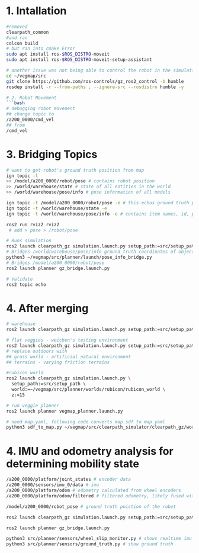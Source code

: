 # 1. Intallation
```bash
#removed 
clearpath_common 
#and ran 
colcon build 
# but ran into cmake Error
sudo apt install ros-$ROS_DISTRO-moveit
sudo apt install ros-$ROS_DISTRO-moveit-setup-assistant

# another issue was not being able to control the robot in the simulation because there wasn't a controller
cd ~/vegmap/src
git clone https://github.com/ros-controls/gz_ros2_control -b humble
rosdep install -r --from-paths . --ignore-src --rosdistro humble -y

# 2. Robot Movement
```bash
# debugging robot movement
## change topic to
/a200_0000/cmd_vel
## from
/cmd_vel
```
# 3. Bridging Topics

```bash
# want to get robot's ground truth position from map
ign topic -l 
>> /model/a200_0000/robot/pose # contains robot position
>> /world/warehouse/state # state of all entities in the world
>> /world/warehouse/pose/info # pose information of all models

ign topic -t /model/a200_0000/robot/pose -e # this echos ground truth position
ign topic -t /world/warehouse/state -e
ign topic -t /world/warehouse/pose/info -e # contains item names, id, position

ros2 run rviz2 rviz2
 # add > pose > /robot/pose
```


```bash
# Runs simulation
ros2 launch clearpath_gz simulation.launch.py setup_path:=src/setup_path
# Bridges /world/warehouse/pose/info ground truth coordinates of objects
python3 ~/vegmap/src/planner/launch/pose_info_bridge.py
# Bridges /model/a200_0000/robot/pose
ros2 launch planner gz_bridge.launch.py

# Validate
ros2 topic echo
```


# 4. After merging
```bash
# warehouse
ros2 launch clearpath_gz simulation.launch.py setup_path:=src/setup_path

# flat veggies - weichen's testing environment
ros2 launch clearpath_gz simulation.launch.py setup_path:=src/setup_path world:=~/vegmap/src/planner/worlds/outdoors
# replace outdoors with
## grass world - artificial natural environment
## terrains - varying friction terrains

#rubicon world
ros2 launch clearpath_gz simulation.launch.py \
  setup_path:=src/setup_path \
  world:=~/vegmap/src/planner/worlds/rubicon/rubicon_world \
  z:=15

# run veggie planner
ros2 launch planner vegmap_planner.launch.py

# need map.yaml, following code converts map.sdf to map.yaml
python3 sdf_to_map.py ~/vegmap/src/clearpath_simulator/clearpath_gz/worlds/warehouse.sdf ~/vegmap/src/planner/maps warehouse_map

```


# 4. IMU and odometry analysis for determining mobility state

```bash
/a200_0000/platform/joint_states # encoder data
/a200_0000/sensors/imu_0/data # imu
/a200_0000/platform/odom # odometry calculated from wheel encoders
/a200_0000/platform/odom/filtered # filtered odometry, likely fused with IMU

/model/a200_0000/robot_pose # ground truth poistion of the robot
```


```bash
ros2 launch clearpath_gz simulation.launch.py setup_path:=src/setup_path world:=~/vegmap/src/planner/worlds/terrains

ros2 launch planner gz_bridge.launch.py

python3 src/planner/sensors/wheel_slip_monitor.py # shows realtime imu and pose stuf
python3 src/planner/sensors/ground_truth.py # show ground truth 
```